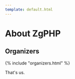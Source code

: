 ```yaml
---
template: default.html
---
```


# About ZgPHP

## Organizers

{% include "organizers.html" %}

That's us.
